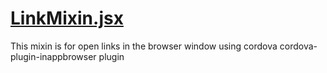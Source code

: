 

<!-- Start components/LinkMixin.jsx -->

# [LinkMixin.jsx](LinkMixin.jsx)

This mixin is for open links in the browser window using cordova cordova-plugin-inappbrowser plugin

<!-- End components/LinkMixin.jsx -->

